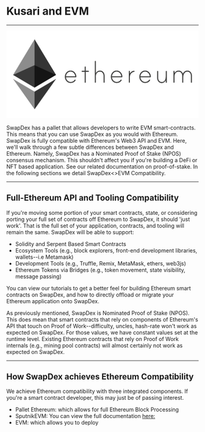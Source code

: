 # <b>Kusari and EVM</b>
---
![eth-logo](assets/eth-logo.png#center)

SwapDex has a pallet that allows developers to write EVM smart-contracts. This means that you can use SwapDex as you would with Ethereum. SwapDex is fully compatible with Ethereum's Web3 API and EVM. Here, we'll walk through a few subtle differences between SwapDex and Ethereum. Namely, SwapDex has a Nominated Proof of Stake (NPOS) consensus mechanism. This shouldn't affect you if you're building a DeFi or NFT based application. See our related documentation on proof-of-stake. In the following sections we detail SwapDex<>EVM Compatibility.

---

## **Full-Ethereum API and Tooling Compatibility**

If you're moving some portion of your smart contracts, state, or considering porting your full set of contracts off Ethereum to SwapDex, it should 'just work'. That is the full set of your application, contracts, and tooling will remain the same. SwapDex will be able to support:

- Solidity and Serpent Based Smart Contracts
- Ecosystem Tools (e.g., block explorers, front-end development libraries, wallets--i.e Metamask)
- Development Tools (e.g., Truffle, Remix, MetaMask, ethers, web3js)
- Ethereum Tokens via Bridges (e.g., token movement, state visibility, message passing)

You can view our tutorials to get a better feel for building Ethereum smart contracts on SwapDex, and how to directly offload or migrate your Ethereum application onto SwapDex.

As previously mentioned, SwapDex is Nominated Proof of Stake (NPOS). This does mean that smart contracts that rely on components of Ethereum's API that touch on Proof of Work--difficulty, uncles, hash-rate won't work as expected on SwapDex. For those values, we have constant values set at the runtime level. Existing Ethereum contracts that rely on Proof of Work internals (e.g., mining pool contracts) will almost certainly not work as expected on SwapDex.

---

## **How SwapDex achieves Ethereum Compatibility**

We achieve Ethereum compatibility with three integrated components. If you're a smart contract developer, this may just be of passing interest.

- Pallet Ethereum: which allows for full Ethereum Block Processing
- SputnikEVM: You can view the full documentation [here:](https://docs.rs/evm/Pallet) 
- EVM: which allows you to deploy